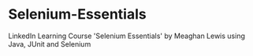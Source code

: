 # Selenium-Essentials
LinkedIn Learning Course 'Selenium Essentials' by Meaghan Lewis using Java, JUnit and Selenium
